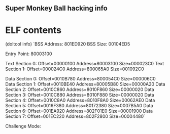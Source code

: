 ## Super Monkey Ball hacking info

# ELF contents

(doltool info)
`BSS Address:      801ED920
BSS Size:         00104ED5

Entry Point:      80003100

Text Section  0:  Offset=00000100  Address=80003100  Size=000023C0
Text Section  1:  Offset=000024C0  Address=800065A0  Size=001092C0

Data Section  0:  Offset=0010B780  Address=800054C0  Size=000006C0
Data Section  1:  Offset=0010BE40  Address=80005B80  Size=00000A20
Data Section  2:  Offset=0010C860  Address=8010F860  Size=00000020
Data Section  3:  Offset=0010C880  Address=8010F880  Size=00000020
Data Section  4:  Offset=0010C8A0  Address=8010F8A0  Size=00062AE0
Data Section  5:  Offset=0016F380  Address=80172380  Size=0007B5A0
Data Section  6:  Offset=001EA920  Address=802F01E0  Size=00001900
Data Section  7:  Offset=001EC220  Address=802F2800  Size=00004480`

Challenge Mode:
